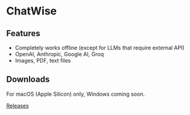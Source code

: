 # ChatWise

## Features

- Completely works offline (except for LLMs that require external API)
- OpenAI, Anthropic, Google AI, Groq
- Images, PDF, text files

## Downloads

For macOS (Apple Silicon) only, Windows coming soon.

[Releases](https://github.com/egoist/chatwise-releases/releases)
